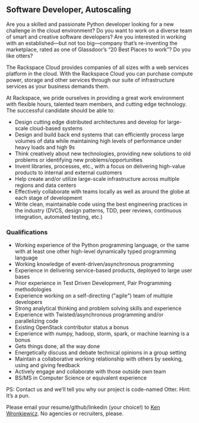 ## Software Developer, Autoscaling

Are you a skilled and passionate Python developer looking for a new challenge in the cloud environment?  Do you want to work on a diverse team of smart and creative software developers?  Are you interested in working with an established—but not too big—company that’s re-inventing the marketplace, rated as one of Glassdoor’s “20 Best Places to work”?  Do you like otters?

The Rackspace Cloud provides companies of all sizes with a web services platform in the cloud. With the Rackspace Cloud you can purchase compute power, storage and other services through our suite of infrastructure services as your business demands them.

At Rackspace, we pride ourselves in providing a great work environment with flexible hours, talented team members, and cutting edge technology.  The successful candidate should be able to:

* Design cutting edge distributed architectures and develop for large-scale cloud-based systems
* Design and build back end systems that can efficiently process large volumes of data while maintaining high levels of performance under heavy loads and high 9s
* Think creatively about new technologies, providing new solutions to old problems or identifying new problems/opportunities
* Invent libraries, processes, etc., with a focus on delivering high-value products to internal and external customers
* Help create and/or utilize large-scale infrastructure across multiple regions and data centers
* Effectively collaborate with teams locally as well as around the globe at each stage of development
* Write clean, maintainable code using the best engineering practices in the industry (DVCS, design patterns, TDD, peer reviews, continuous integration, automated testing, etc.)

### Qualifications
* Working experience of the Python programming language, or the same with at least one other high-level dynamically typed programming language
* Working knowledge of event-driven/asynchronous programming
* Experience in delivering service-based products, deployed to large user bases
* Prior experience in Test Driven Development, Pair Programming methodologies
* Experience working on a self-directing ("agile") team of multiple developers
* Strong analytical thinking and problem solving skills and experience
* Experience with Twisted/asynchronous programming and/or parallelizing code
* Existing OpenStack contributor status a bonus
* Experience with numpy, hadoop, storm, spark, or machine learning is a bonus
* Gets things done, all the way done
* Energetically discuss and debate technical opinions in a group setting
* Maintain a collaborative working relationship with others by seeking, using and giving feedback
* Actively engage and collaborate with those outside own team
* BS/MS in Computer Science or equivalent experience

PS: Contact us and we’ll tell you why our project is code-named Otter. Hint: It’s a pun.

Please email your resume/github/linkedin (your choice!) to [Ken Wronkiewicz](mailto:ken.wronkiewicz@rackspace.com). No agencies or recruiters, please.
